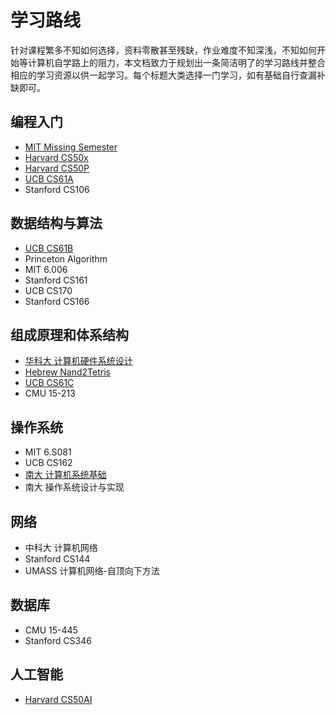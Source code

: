 # 学习路线

针对课程繁多不知如何选择，资料零散甚至残缺，作业难度不知深浅，不知如何开始等计算机自学路上的阻力，本文档致力于规划出一条简洁明了的学习路线并整合相应的学习资源以供一起学习。每个标题大类选择一门学习，如有基础自行查漏补缺即可。

## 编程入门

- [MIT Missing Semester](./missing-semester/intro)
- [Harvard CS50x](./cs50x/intro)
- [Harvard CS50P](./cs50p/intro)
- [UCB CS61A](./cs61a/intro)
- Stanford CS106

## 数据结构与算法

- [UCB CS61B](./cs61b/intro)
- Princeton Algorithm
- MIT 6.006
- Stanford CS161
- UCB CS170
- Stanford CS166

## 组成原理和体系结构

- [华科大 计算机硬件系统设计](./hust-cpu/intro)
- [Hebrew Nand2Tetris](./nand2tetris/intro)
- [UCB CS61C](./cs61c/intro)
- CMU 15-213

## 操作系统

- MIT 6.S081
- UCB CS162
- [南大 计算机系统基础](./nju-pa/intro)
- 南大 操作系统设计与实现

## 网络

- 中科大 计算机网络
- Stanford CS144
- UMASS 计算机网络-自顶向下方法

## 数据库

- CMU 15-445
- Stanford CS346


## 人工智能

- [Harvard CS50AI](./cs50ai/intro)